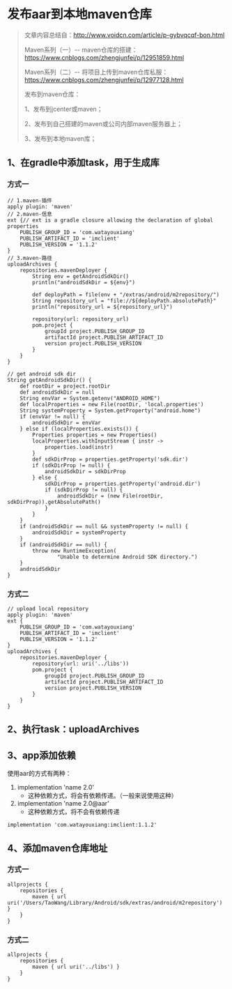 # 发布aar到本地maven仓库

> 文章内容总结自：http://www.voidcn.com/article/p-gybvqcqf-bon.html
>
> Maven系列（一）-- maven仓库的搭建：https://www.cnblogs.com/zhengjunfei/p/12951859.html
>
> Maven系列（二）-- 将项目上传到maven仓库私服：https://www.cnblogs.com/zhengjunfei/p/12977128.html
>
> 
>
> 发布到maven仓库：
>
> 1、发布到jcenter或maven； 
>
> 2、发布到自己搭建的maven或公司内部maven服务器上； 
>
> 3、发布到本地maven库；



## 1、在gradle中添加task，用于生成库



### 方式一

```
// 1.maven-插件
apply plugin: 'maven'
// 2.maven-信息
ext {// ext is a gradle closure allowing the declaration of global properties
    PUBLISH_GROUP_ID = 'com.watayouxiang'
    PUBLISH_ARTIFACT_ID = 'imclient'
    PUBLISH_VERSION = '1.1.2'
}
// 3.maven-路径
uploadArchives {
    repositories.mavenDeployer {
        String env = getAndroidSdkDir()
        println("androidSdkDir = ${env}")

        def deployPath = file(env + "/extras/android/m2repository/")
        String repository_url = "file://${deployPath.absolutePath}"
        println("repository_url = ${repository_url}")

        repository(url: repository_url)
        pom.project {
            groupId project.PUBLISH_GROUP_ID
            artifactId project.PUBLISH_ARTIFACT_ID
            version project.PUBLISH_VERSION
        }
    }
}

// get android sdk dir
String getAndroidSdkDir() {
    def rootDir = project.rootDir
    def androidSdkDir = null
    String envVar = System.getenv("ANDROID_HOME")
    def localProperties = new File(rootDir, 'local.properties')
    String systemProperty = System.getProperty("android.home")
    if (envVar != null) {
        androidSdkDir = envVar
    } else if (localProperties.exists()) {
        Properties properties = new Properties()
        localProperties.withInputStream { instr ->
            properties.load(instr)
        }
        def sdkDirProp = properties.getProperty('sdk.dir')
        if (sdkDirProp != null) {
            androidSdkDir = sdkDirProp
        } else {
            sdkDirProp = properties.getProperty('android.dir')
            if (sdkDirProp != null) {
                androidSdkDir = (new File(rootDir, sdkDirProp)).getAbsolutePath()
            }
        }
    }
    if (androidSdkDir == null && systemProperty != null) {
        androidSdkDir = systemProperty
    }
    if (androidSdkDir == null) {
        throw new RuntimeException(
                "Unable to determine Android SDK directory.")
    }
    androidSdkDir
}
```

### 方式二

```
// upload local repository
apply plugin: 'maven'
ext {
    PUBLISH_GROUP_ID = 'com.watayouxiang'
    PUBLISH_ARTIFACT_ID = 'imclient'
    PUBLISH_VERSION = '1.1.2'
}
uploadArchives {
    repositories.mavenDeployer {
        repository(url: uri('../libs'))
        pom.project {
            groupId project.PUBLISH_GROUP_ID
            artifactId project.PUBLISH_ARTIFACT_ID
            version project.PUBLISH_VERSION
        }
    }
}
```



## 2、执行task：uploadArchives



## 3、app添加依赖



使用aar的方式有两种：

1. implementation 'name 2.0'
   - 这种依赖方式，将会有依赖传递。（一般来说使用这种）
2. implementation 'name 2.0@aar'
   - 这种依赖方式，将不会有依赖传递



```
implementation 'com.watayouxiang:imclient:1.1.2'
```

## 4、添加maven仓库地址

### 方式一

```
allprojects {
    repositories {
        maven { url uri('/Users/TaoWang/Library/Android/sdk/extras/android/m2repository') }
    }
}
```

### 方式二

```
allprojects {
    repositories {
        maven { url uri('../libs') }
    }
}
```


